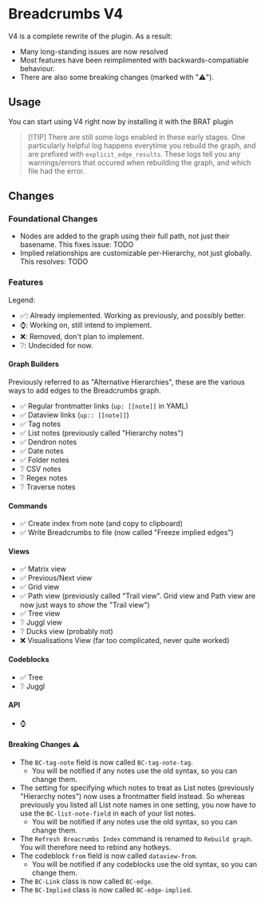 # Breadcrumbs V4

V4 is a complete rewrite of the plugin. As a result:

-   Many long-standing issues are now resolved
-   Most features have been reimplimented with backwards-compatiable behaviour.
-   There are also some breaking changes (marked with "⚠️").

## Usage

You can start using V4 right now by installing it with the BRAT plugin

> [!TIP] There are still some logs enabled in these early stages.
> One particularly helpful log happens everytime you rebuild the graph, and are prefixed with `explicit_edge_results`. These logs tell you any warnings/errors that occured when rebuilding the graph, and which file had the error.

## Changes

### Foundational Changes

-   Nodes are added to the graph using their full path, not just their basename. This fixes issue: TODO
-   Implied relationships are customizable per-Hierarchy, not just globally. This resolves: TODO

### Features

Legend:

-   ✅: Already implemented. Working as previously, and possibly better.
-   ⌚: Working on, still intend to implement.
-   ❌: Removed, don't plan to implement.
-   ❔: Undecided for now.

#### Graph Builders

Previously referred to as "Alternative Hierarchies", these are the various ways to add edges to the Breadcrumbs graph.

-   ✅ Regular frontmatter links (`up: [[note]]` in YAML)
-   ✅ Dataview links (`up:: [[note]]`)
-   ✅ Tag notes
-   ✅ List notes (previously called "Hierarchy notes")
-   ✅ Dendron notes
-   ✅ Date notes
-   ✅ Folder notes
-   ❔ CSV notes
-   ❔ Regex notes
-   ❔ Traverse notes

#### Commands

-   ✅ Create index from note (and copy to clipboard)
-   ✅ Write Breadcrumbs to file (now called "Freeze implied edges")

#### Views

-   ✅ Matrix view
-   ✅ Previous/Next view
-   ✅ Grid view
-   ✅ Path view (previously called "Trail view". Grid view and Path view are now just ways to _show_ the "Trail view")
-   ✅ Tree view
-   ❔ Juggl view
-   ❔ Ducks view (probably not)
-   ❌ Visualisations View (far too complicated, never quite worked)

#### Codeblocks

-   ✅ Tree
-   ❔ Juggl

#### API

-   ⌚

#### Breaking Changes ⚠️

-   The `BC-tag-note` field is now called `BC-tag-note-tag`.
    -   You will be notified if any notes use the old syntax, so you can change them.
-   The setting for specifying which notes to treat as List notes (previously "Hierarchy notes") now uses a frontmatter field instead. So whereas previously you listed all List note names in one setting, you now have to use the `BC-list-note-field` in each of your list notes.
    -   You will be notified if any notes use the old syntax, so you can change them.
-   The `Refresh Breacrumbs Index` command is renamed to `Rebuild graph`. You will therefore need to rebind any hotkeys.
-   The codeblock `from` field is now called `dataview-from`.
    -   You will be notified if any codeblocks use the old syntax, so you can change them.
-   The `BC-Link` class is now called `BC-edge`.
-   The `BC-Implied` class is now called `BC-edge-implied`.
